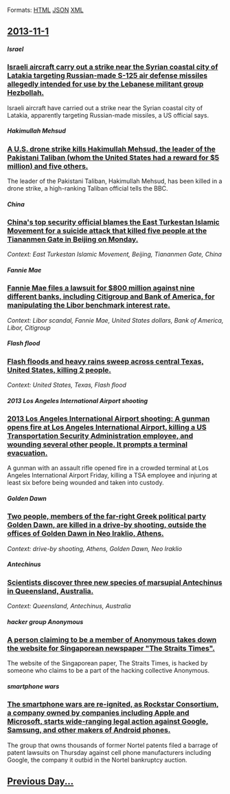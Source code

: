 
Formats: [HTML](2013/11/1/index.html)  [JSON](2013/11/1/index.json)  [XML](2013/11/1/index.xml)  

## [2013-11-1](/news/2013/11/1/index.md)

##### Israel
### [Israeli aircraft carry out a strike near the Syrian coastal city of Latakia targeting Russian-made S-125 air defense missiles allegedly intended for use by the Lebanese militant group Hezbollah. ](/news/2013/11/1/israeli-aircraft-carry-out-a-strike-near-the-syrian-coastal-city-of-latakia-targeting-russian-made-s-125-air-defense-missiles-allegedly-inte.md)
Israeli aircraft have carried out a strike near the Syrian coastal city of Latakia, apparently targeting Russian-made missiles, a US official says.

##### Hakimullah Mehsud
### [A U.S. drone strike kills Hakimullah Mehsud, the leader of the Pakistani Taliban (whom the United States had a reward for $5 million) and five others. ](/news/2013/11/1/a-u-s-drone-strike-kills-hakimullah-mehsud-the-leader-of-the-pakistani-taliban-whom-the-united-states-had-a-reward-for-5-million-and-fi.md)
The leader of the Pakistani Taliban, Hakimullah Mehsud, has been killed in a drone strike, a high-ranking Taliban official tells the BBC.

##### China
### [China's top security official blames the East Turkestan Islamic Movement for a suicide attack that killed five people at the Tiananmen Gate in Beijing on Monday. ](/news/2013/11/1/china-s-top-security-official-blames-the-east-turkestan-islamic-movement-for-a-suicide-attack-that-killed-five-people-at-the-tiananmen-gate.md)
_Context: East Turkestan Islamic Movement, Beijing, Tiananmen Gate, China_

##### Fannie Mae
### [Fannie Mae files a lawsuit for $800 million against nine different banks, including Citigroup and Bank of America, for manipulating the Libor benchmark interest rate. ](/news/2013/11/1/fannie-mae-files-a-lawsuit-for-800-million-against-nine-different-banks-including-citigroup-and-bank-of-america-for-manipulating-the-libo.md)
_Context: Libor scandal, Fannie Mae, United States dollars, Bank of America, Libor, Citigroup_

##### Flash flood
### [Flash floods and heavy rains sweep across central Texas, United States, killing 2 people. ](/news/2013/11/1/flash-floods-and-heavy-rains-sweep-across-central-texas-united-states-killing-2-people.md)
_Context: United States, Texas, Flash flood_

##### 2013 Los Angeles International Airport shooting
### [2013 Los Angeles International Airport shooting: A gunman opens fire at Los Angeles International Airport, killing a US Transportation Security Administration employee, and wounding several other people. It prompts a terminal evacuation. ](/news/2013/11/1/2013-los-angeles-international-airport-shooting-a-gunman-opens-fire-at-los-angeles-international-airport-killing-a-us-transportation-secur.md)
A gunman with an assault rifle opened fire in a crowded terminal at Los Angeles International Airport Friday, killing a TSA employee and injuring at least six before being wounded and taken into custody.

##### Golden Dawn
### [Two people, members of the far-right Greek political party Golden Dawn, are killed in a drive-by shooting, outside the offices of Golden Dawn in Neo Iraklio, Athens. ](/news/2013/11/1/two-people-members-of-the-far-right-greek-political-party-golden-dawn-are-killed-in-a-drive-by-shooting-outside-the-offices-of-golden-daw.md)
_Context: drive-by shooting, Athens, Golden Dawn, Neo Iraklio_

##### Antechinus
### [Scientists discover three new species of marsupial Antechinus in Queensland, Australia. ](/news/2013/11/1/scientists-discover-three-new-species-of-marsupial-antechinus-in-queensland-australia.md)
_Context: Queensland, Antechinus, Australia_

##### hacker group Anonymous
### [A person claiming to be a member of Anonymous takes down the website for Singaporean newspaper "The Straits Times". ](/news/2013/11/1/a-person-claiming-to-be-a-member-of-anonymous-takes-down-the-website-for-singaporean-newspaper-the-straits-times.md)
The website of the Singaporean paper, The Straits Times, is hacked by someone who claims to be a part of the hacking collective Anonymous.

##### smartphone wars
### [The smartphone wars are re-ignited, as Rockstar Consortium, a company owned by companies including Apple and Microsoft, starts wide-ranging legal action against Google, Samsung, and other makers of Android phones. ](/news/2013/11/1/the-smartphone-wars-are-re-ignited-as-rockstar-consortium-a-company-owned-by-companies-including-apple-and-microsoft-starts-wide-ranging.md)
The group that owns thousands of former Nortel patents filed a barrage of patent lawsuits on Thursday against cell phone manufacturers including Google, the company it outbid in the Nortel bankruptcy auction.

## [Previous Day...](/news/2013/10/31/index.md)

